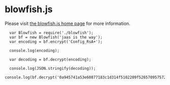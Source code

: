 blowfish.js
===========

Please visit [the blowfish.js home page](http://dren.ch/js_blowfish/) for more information.

```
  var Blowfish = require('./blowfish');
  var bf = new Blowfish('jaas is the way');
  var encoding = bf.encrypt('Config_RsA+');

  console.log(encoding);

  var decoding = bf.decrypt(encoding);

  console.log(JSON.stringify(decoding));
  console.log(bf.decrypt('0a945741a53e60877183c1d314f5102209f526570957572b'));
```
